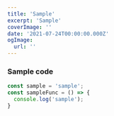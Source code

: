 ```yaml
---
title: 'Sample'
excerpt: 'Sample'
coverImage: ''
date: '2021-07-24T00:00:00.000Z'
ogImage:
  url: ''
---
```


### Sample code

```javascript
const sample = 'sample';
const sampleFunc = () => {
  console.log('sample');
}
```
